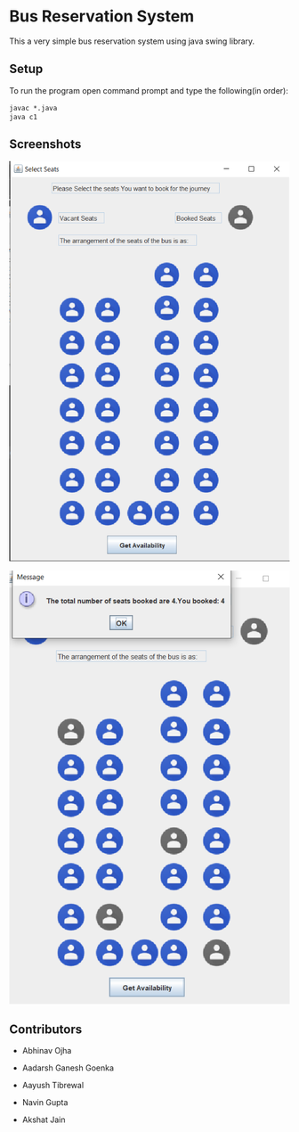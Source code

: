 # Bus Reservation System

This a very simple bus reservation system using java swing library.

  ## Setup
To run the program open command prompt and type the following(in order):

    javac *.java
    java c1

## Screenshots

![First SS](https://raw.githubusercontent.com/justAbhi77/Bus-Reservation-System/main/Screenshots/SS1.png)

  

![Second SS](https://raw.githubusercontent.com/justAbhi77/Bus-Reservation-System/main/Screenshots/SS2.png)

  

## Contributors

* Abhinav Ojha

* Aadarsh Ganesh Goenka

* Aayush Tibrewal

* Navin Gupta

* Akshat Jain
